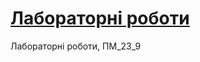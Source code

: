 # [Лабораторні роботи](https://tawr0n.github.io/Web_programming_23_9/ "Site on GitHub Pages")
Лабораторні роботи, ПМ_23_9